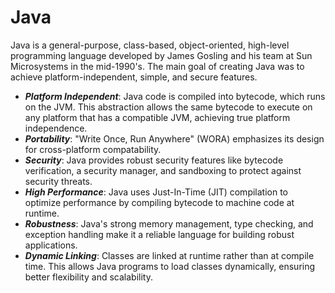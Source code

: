# Java

Java is a general-purpose, class-based, object-oriented, high-level programming language developed by James Gosling and his team at Sun Microsystems in the mid-1990's. The main goal of creating Java was to achieve platform-independent, simple, and secure features.
- ***Platform Independent***: Java code is compiled into bytecode, which runs on the JVM. This abstraction allows the same bytecode to execute on any platform that has a compatible JVM, achieving true platform independence.
- ***Portability***: "Write Once, Run Anywhere" (WORA) emphasizes its design for cross-platform compatability.
- ***Security***: Java provides robust security features like bytecode verification, a security manager, and sandboxing to protect against security threats.
- ***High Performance***: Java uses Just-In-Time (JIT) compilation to optimize performance by compiling bytecode to machine code at runtime.
- ***Robustness***: Java's strong memory management, type checking, and exception handling make it a reliable language for building robust applications.
- ***Dynamic Linking***: Classes are linked at runtime rather than at compile time. This allows Java programs to load classes dynamically, ensuring better flexibility and scalability.
